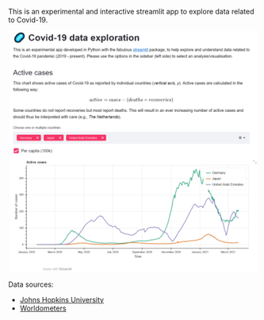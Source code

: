 This is an experimental and interactive streamlit app to explore data related to Covid-19.

<p align="center">
<img src="img/screenshot.png" width="500"/>
</p>

Data sources:
* [Johns Hopkins University](https://github.com/CSSEGISandData/COVID-19)   
* [Worldometers](https://worldometers.info)